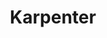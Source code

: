 ---
codehost: https://github.com/https://github.com/aws/karpenter
logohandle: karpentersh
sort: karpenter
title: Karpenter
website: https://karpenter.sh/
---